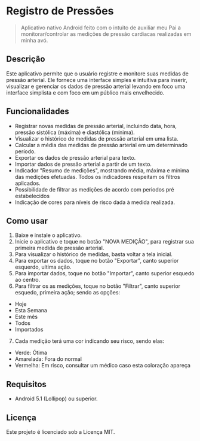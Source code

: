 # Registro de Pressões
> Aplicativo nativo Android feito com o intuito de auxiliar meu Pai a monitorar/controlar as medições de pressão cardiacas realizadas em minha avó.
## Descrição

Este aplicativo permite que o usuário registre e monitore suas medidas de pressão arterial. Ele fornece uma interface simples e intuitiva para inserir, visualizar e gerenciar os dados de pressão arterial levando em foco uma interface simplista e com foco em um público mais envelhecido.

## Funcionalidades

* Registrar novas medidas de pressão arterial, incluindo data, hora, pressão sistólica (máxima) e diastólica (mínima).
* Visualizar o histórico de medidas de pressão arterial em uma lista.
* Calcular a média das medidas de pressão arterial em um determinado período.
* Exportar os dados de pressão arterial para texto.
* Importar dados de pressão arterial a partir de um texto.
* Indicador "Resumo de medições", mostrando média, máxima e mínima das medições efetuadas. Todos os indicadores respeitam os filtros aplicados.
* Possibilidade de filtrar as medições de acordo com periodos pré estabelecidos
* Indicação de cores para níveis de risco dada à medida realizada.

## Como usar

1. Baixe e instale o aplicativo.
2. Inicie o aplicativo e toque no botão "NOVA MEDIÇÂO", para registrar sua primeira medida de pressão arterial.
3. Para visualizar o histórico de medidas, basta voltar a tela inicial.
4. Para exportar os dados, toque no botão "Exportar", canto superior esquerdo, ultima ação.
5. Para importar dados, toque no botão "Importar", canto superior esquedo ao centro.
6. Para filtrar os as medições, toque no botão "Filtrar", canto superior esquedo, primeira ação; sendo as opções:
  * Hoje
  * Esta Semana
  * Este mês
  * Todos
  * Importados
7. Cada medição terá uma cor indicando seu risco, sendo elas:
* Verde: Ótima
* Amarelada: Fora do normal
* Vermelha: Em risco, consultar um médico caso esta coloração apareça

## Requisitos

* Android 5.1 (Lollipop) ou superior.

## Licença

Este projeto é licenciado sob a Licença MIT.
